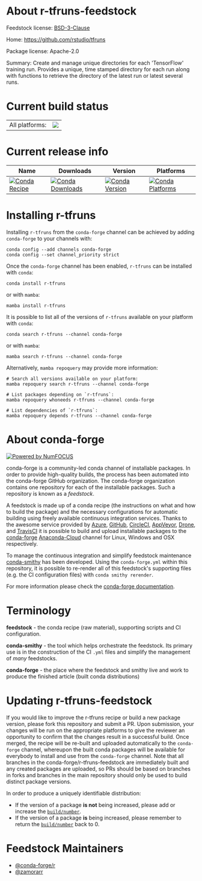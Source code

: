 About r-tfruns-feedstock
========================

Feedstock license: [BSD-3-Clause](https://github.com/conda-forge/r-tfruns-feedstock/blob/main/LICENSE.txt)

Home: https://github.com/rstudio/tfruns

Package license: Apache-2.0

Summary: Create and manage unique directories for each 'TensorFlow'  training run. Provides a unique, time stamped directory for each run along with functions to retrieve the directory of the latest run or  latest several runs. 

Current build status
====================


<table><tr><td>All platforms:</td>
    <td>
      <a href="https://dev.azure.com/conda-forge/feedstock-builds/_build/latest?definitionId=1722&branchName=main">
        <img src="https://dev.azure.com/conda-forge/feedstock-builds/_apis/build/status/r-tfruns-feedstock?branchName=main">
      </a>
    </td>
  </tr>
</table>

Current release info
====================

| Name | Downloads | Version | Platforms |
| --- | --- | --- | --- |
| [![Conda Recipe](https://img.shields.io/badge/recipe-r--tfruns-green.svg)](https://anaconda.org/conda-forge/r-tfruns) | [![Conda Downloads](https://img.shields.io/conda/dn/conda-forge/r-tfruns.svg)](https://anaconda.org/conda-forge/r-tfruns) | [![Conda Version](https://img.shields.io/conda/vn/conda-forge/r-tfruns.svg)](https://anaconda.org/conda-forge/r-tfruns) | [![Conda Platforms](https://img.shields.io/conda/pn/conda-forge/r-tfruns.svg)](https://anaconda.org/conda-forge/r-tfruns) |

Installing r-tfruns
===================

Installing `r-tfruns` from the `conda-forge` channel can be achieved by adding `conda-forge` to your channels with:

```
conda config --add channels conda-forge
conda config --set channel_priority strict
```

Once the `conda-forge` channel has been enabled, `r-tfruns` can be installed with `conda`:

```
conda install r-tfruns
```

or with `mamba`:

```
mamba install r-tfruns
```

It is possible to list all of the versions of `r-tfruns` available on your platform with `conda`:

```
conda search r-tfruns --channel conda-forge
```

or with `mamba`:

```
mamba search r-tfruns --channel conda-forge
```

Alternatively, `mamba repoquery` may provide more information:

```
# Search all versions available on your platform:
mamba repoquery search r-tfruns --channel conda-forge

# List packages depending on `r-tfruns`:
mamba repoquery whoneeds r-tfruns --channel conda-forge

# List dependencies of `r-tfruns`:
mamba repoquery depends r-tfruns --channel conda-forge
```


About conda-forge
=================

[![Powered by
NumFOCUS](https://img.shields.io/badge/powered%20by-NumFOCUS-orange.svg?style=flat&colorA=E1523D&colorB=007D8A)](https://numfocus.org)

conda-forge is a community-led conda channel of installable packages.
In order to provide high-quality builds, the process has been automated into the
conda-forge GitHub organization. The conda-forge organization contains one repository
for each of the installable packages. Such a repository is known as a *feedstock*.

A feedstock is made up of a conda recipe (the instructions on what and how to build
the package) and the necessary configurations for automatic building using freely
available continuous integration services. Thanks to the awesome service provided by
[Azure](https://azure.microsoft.com/en-us/services/devops/), [GitHub](https://github.com/),
[CircleCI](https://circleci.com/), [AppVeyor](https://www.appveyor.com/),
[Drone](https://cloud.drone.io/welcome), and [TravisCI](https://travis-ci.com/)
it is possible to build and upload installable packages to the
[conda-forge](https://anaconda.org/conda-forge) [Anaconda-Cloud](https://anaconda.org/)
channel for Linux, Windows and OSX respectively.

To manage the continuous integration and simplify feedstock maintenance
[conda-smithy](https://github.com/conda-forge/conda-smithy) has been developed.
Using the ``conda-forge.yml`` within this repository, it is possible to re-render all of
this feedstock's supporting files (e.g. the CI configuration files) with ``conda smithy rerender``.

For more information please check the [conda-forge documentation](https://conda-forge.org/docs/).

Terminology
===========

**feedstock** - the conda recipe (raw material), supporting scripts and CI configuration.

**conda-smithy** - the tool which helps orchestrate the feedstock.
                   Its primary use is in the construction of the CI ``.yml`` files
                   and simplify the management of *many* feedstocks.

**conda-forge** - the place where the feedstock and smithy live and work to
                  produce the finished article (built conda distributions)


Updating r-tfruns-feedstock
===========================

If you would like to improve the r-tfruns recipe or build a new
package version, please fork this repository and submit a PR. Upon submission,
your changes will be run on the appropriate platforms to give the reviewer an
opportunity to confirm that the changes result in a successful build. Once
merged, the recipe will be re-built and uploaded automatically to the
`conda-forge` channel, whereupon the built conda packages will be available for
everybody to install and use from the `conda-forge` channel.
Note that all branches in the conda-forge/r-tfruns-feedstock are
immediately built and any created packages are uploaded, so PRs should be based
on branches in forks and branches in the main repository should only be used to
build distinct package versions.

In order to produce a uniquely identifiable distribution:
 * If the version of a package **is not** being increased, please add or increase
   the [``build/number``](https://docs.conda.io/projects/conda-build/en/latest/resources/define-metadata.html#build-number-and-string).
 * If the version of a package **is** being increased, please remember to return
   the [``build/number``](https://docs.conda.io/projects/conda-build/en/latest/resources/define-metadata.html#build-number-and-string)
   back to 0.

Feedstock Maintainers
=====================

* [@conda-forge/r](https://github.com/conda-forge/r/)
* [@zamorarr](https://github.com/zamorarr/)

